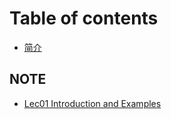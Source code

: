 # Table of contents

* [简介](README.md)

## NOTE

* [Lec01 Introduction and Examples](note/lec01-introduction-and-examples.md)
